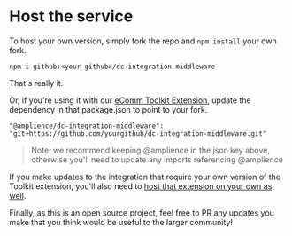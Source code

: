 # Host the service

To host your own version, simply fork the repo and `npm install` your own fork.

```
npm i github:<your github>/dc-integration-middleware
```

That's really it.

Or, if you're using it with our [eComm Toolkit Extension](https://github.com/amplience/dc-extension-ecomm-toolkit), update the dependency in that package.json to point to your fork.

```
"@amplience/dc-integration-middleware": "git+https://github.com/yourgithub/dc-integration-middleware.git"
```

> Note: we recommend keeping @amplience in the json key above, otherwise you'll need to update any imports referencing @amplience

If you make updates to the integration that require your own version of the Toolkit extension, you'll also need to [host that extension on your own as well](https://github.com/amplience/dc-extension-ecomm-toolkit/blob/main/README.md#host-your-own-setup).

Finally, as this is an open source project, feel free to PR any updates you make that you think would be useful to the larger community!
